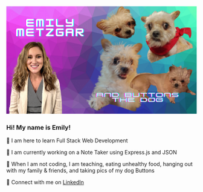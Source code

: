 ##

![me and buttons the dog](./images/buttons.png)






### Hi! My name is Emily! 

🌟 I am here to learn Full Stack Web Development 

🌟 I am currently working on a Note Taker using Express.js and JSON

🌟 When I am not coding, I am teaching, eating unhealthy food, hanging out with my family & friends, and taking pics of my dog Buttons

🌟 Connect with me on [LinkedIn](https://www.linkedin.com/in/emily-metzgar/)



	
	


